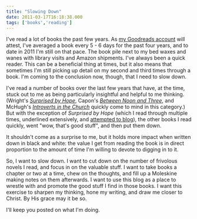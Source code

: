 ```yaml
---
title: "Slowing Down"
date: 2011-03-17T16:18:38.000
tags: ['books','reading']
---
```


I've read a lot of books the past few years. As [my Goodreads account](http://www.goodreads.com/user/show/80101-chris-hubbs) will attest, I've averaged a book every 5 - 6 days for the past four years, and to date in 2011 I'm still on that pace. The book pile next to my bed waxes and wanes with library visits and Amazon shipments. I've always been a quick reader. This can be a beneficial thing at times, but it also means that sometimes I'm still picking up detail on my second and third times through a book. I'm coming to the conclusion now, though, that I need to slow down.

I've read a number of books over the last few years that have, at the time, stuck out to me as being particularly insightful and helpful to me thinking. (Wright's _[Surprised by Hope](http://www.amazon.com/Surprised-Hope-Rethinking-Resurrection-Mission/dp/0061551821%3FSubscriptionId%3DAKIAIPY5W5ZYJHYH2ALQ%26tag%3Dscifirev-20%26linkCode%3Dxm2%26camp%3D2025%26creative%3D165953%26creativeASIN%3D0061551821)_, Capon's _[Between Noon and Three](http://www.amazon.com/Between-Noon-Three-Romance-Outrage/dp/0802842224%3FSubscriptionId%3DAKIAIPY5W5ZYJHYH2ALQ%26tag%3Dchrishubbs-20%26linkCode%3Dxm2%26camp%3D2025%26creative%3D165953%26creativeASIN%3D0802842224)_, and McHugh's _[Introverts in the Church](http://www.amazon.com/Introverts-Church-Finding-Extroverted-Culture/dp/0830837027%3FSubscriptionId%3DAKIAIPY5W5ZYJHYH2ALQ%26tag%3Dscifirev-20%26linkCode%3Dxm2%26camp%3D2025%26creative%3D165953%26creativeASIN%3D0830837027)_ quickly come to mind in this category.) But with the exception of _Surprised by Hope_ (which I read through multiple times, underlined extensively, and [attempted to blog](http://chrishubbs.com/2008/03/06/wrestling-with-tom-an-american-evangelicals-coming-to-grips-with-n-t-wrights-surprised-by-hope/)), the other books I read quickly, went "wow, that's good stuff", and then put them down.

It shouldn't come as a surprise to me, but it holds more impact when written down in black and white: the value I get from reading the book is in direct proportion to the amount of time I'm willing to devote to digging in to it.

So, I want to slow down. I want to cut down on the number of frivolous novels I read, and focus in on the valuable stuff. I want to take books a chapter or two at a time, chew on the thoughts, and fill up a Moleskine making notes on them afterwards. I want to use this blog as a place to wrestle with and promote the good stuff I find in those books. I want this exercise to sharpen my thinking, hone my writing, and draw me closer to Christ. By His grace may it be so.

I'll keep you posted on what I'm doing.
